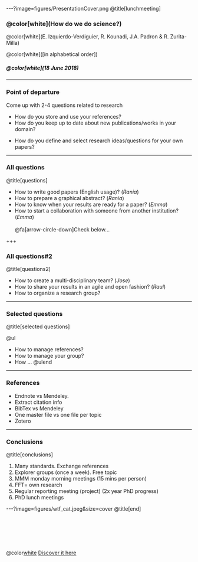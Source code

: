 ---?image=figures/PresentationCover.png
@title[lunchmeeting]
### @color[white](How do we do science?)
@color[white](E. Izquierdo-Verdiguier,  R. Kounadi, J.A. Padron & R. Zurita-Milla)

<span class="smallText">@color[white]([in alphabetical order])</span>
##### @color[white](18 June 2018) 

---
### Point of departure

Come up with 2-4 questions related to research

<div class="left">
	<ul>
        <li>How do you store and use your references?</li>
        <li>How do you keep up to date about new publications/works in your domain?</li>
    </ul>
</div>

<div class="right">
    <ul>
        <li>How do you define and select research ideas/questions for your own papers? </li>
    </ul>
</div>

---
### All questions 
@title[questions]
- How to write good papers (English usage)? (*Rania*) 
- How to prepare a graphical abstract? (*Rania*)
- How to know when your results are ready for a paper? (*Emma*)
- How to start a collaboration with someone from another institution? (*Emma*)
<br><br>
<span class="smallText"> @fa[arrow-circle-down]Check below...</span>

+++
### All questions#2 
@title[questions2]
- How to create a multi-disciplinary team? (*Jose*)
- How to share your results in an agile and open fashion? (*Raul*)
- How to organize a research group? 

---
### Selected questions 
@title[selected questions]

@ul
- How to manage references? 
- How to manage your group?
- How ... 
@ulend

---
### References
- Endnote vs Mendeley. 
- Extract citation info  
- BibTex vs Mendeley
- One master file vs one file per topic
- Zotero 

---
### Conclusions
@title[conclusions]
1. Many standards. Exchange references 
1. Explorer groups (once a week). Free topic
1. MMM monday morning meetings (15 mins per person)
2. FFT= own research
2. Regular reporting meeting (project) (2x year PhD progress)
3. PhD lunch meetings 


---?image=figures/wtf_cat.jpeg&size=cover
@title[end]
<br><br>
<br><br>
<br><br>
<br>
@color[white](@fa[link])
[Discover it here](https://gitpitch.com/rzuritamilla/testdiapo)





